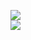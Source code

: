 [![](https://img.shields.io/badge/Made%20With-Github%20Spray-lightgrey.svg?style=for-the-badge&logo=github)](https://github.com/Annihil/github-spray#29370)  
[![](https://i.imgur.com/2DrTn0Z.gif)](https://github.com/Annihil/github-spray)